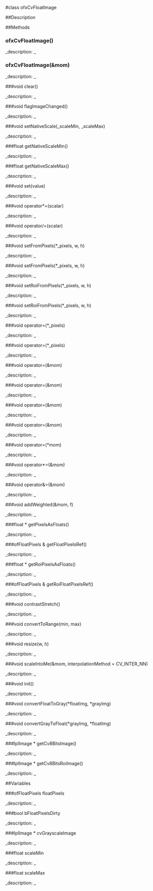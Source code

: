 #class ofxCvFloatImage


##Description












##Methods



### ofxCvFloatImage()

<!--
_syntax: ofxCvFloatImage()_
_name: ofxCvFloatImage_
_returns: _
_returns_description: _
_parameters: _
_access: public_
_version_started: 007_
_version_deprecated: _
_summary: _
_constant: False_
_static: no_
_visible: True_
_advanced: False_
-->

_description: _














<!----------------------------------------------------------------------------->

### ofxCvFloatImage(&mom)

<!--
_syntax: ofxCvFloatImage(&mom)_
_name: ofxCvFloatImage_
_returns: _
_returns_description: _
_parameters: const ofxCvFloatImage &mom_
_access: public_
_version_started: 007_
_version_deprecated: _
_summary: _
_constant: False_
_static: no_
_visible: True_
_advanced: False_
-->

_description: _














<!----------------------------------------------------------------------------->

###void clear()

<!--
_syntax: clear()_
_name: clear_
_returns: void_
_returns_description: _
_parameters: _
_access: public_
_version_started: 007_
_version_deprecated: _
_summary: _
_constant: False_
_static: no_
_visible: True_
_advanced: False_
-->

_description: _














<!----------------------------------------------------------------------------->

###void flagImageChanged()

<!--
_syntax: flagImageChanged()_
_name: flagImageChanged_
_returns: void_
_returns_description: _
_parameters: _
_access: public_
_version_started: 007_
_version_deprecated: _
_summary: _
_constant: False_
_static: no_
_visible: True_
_advanced: False_
-->

_description: _














<!----------------------------------------------------------------------------->

###void setNativeScale(_scaleMin, _scaleMax)

<!--
_syntax: setNativeScale(_scaleMin, _scaleMax)_
_name: setNativeScale_
_returns: void_
_returns_description: _
_parameters: float _scaleMin, float _scaleMax_
_access: public_
_version_started: 007_
_version_deprecated: _
_summary: _
_constant: False_
_static: no_
_visible: True_
_advanced: False_
-->

_description: _














<!----------------------------------------------------------------------------->

###float getNativeScaleMin()

<!--
_syntax: getNativeScaleMin()_
_name: getNativeScaleMin_
_returns: float_
_returns_description: _
_parameters: _
_access: public_
_version_started: 007_
_version_deprecated: _
_summary: _
_constant: False_
_static: no_
_visible: True_
_advanced: False_
-->

_description: _














<!----------------------------------------------------------------------------->

###float getNativeScaleMax()

<!--
_syntax: getNativeScaleMax()_
_name: getNativeScaleMax_
_returns: float_
_returns_description: _
_parameters: _
_access: public_
_version_started: 007_
_version_deprecated: _
_summary: _
_constant: False_
_static: no_
_visible: True_
_advanced: False_
-->

_description: _














<!----------------------------------------------------------------------------->

###void set(value)

<!--
_syntax: set(value)_
_name: set_
_returns: void_
_returns_description: _
_parameters: float value_
_access: public_
_version_started: 007_
_version_deprecated: _
_summary: _
_constant: False_
_static: no_
_visible: True_
_advanced: False_
-->

_description: _














<!----------------------------------------------------------------------------->

###void operator*=(scalar)

<!--
_syntax: operator*=(scalar)_
_name: operator*=_
_returns: void_
_returns_description: _
_parameters: float scalar_
_access: public_
_version_started: 007_
_version_deprecated: _
_summary: _
_constant: False_
_static: no_
_visible: True_
_advanced: False_
-->

_description: _














<!----------------------------------------------------------------------------->

###void operator/=(scalar)

<!--
_syntax: operator/=(scalar)_
_name: operator/=_
_returns: void_
_returns_description: _
_parameters: float scalar_
_access: public_
_version_started: 007_
_version_deprecated: _
_summary: _
_constant: False_
_static: no_
_visible: True_
_advanced: False_
-->

_description: _














<!----------------------------------------------------------------------------->

###void setFromPixels(*_pixels, w, h)

<!--
_syntax: setFromPixels(*_pixels, w, h)_
_name: setFromPixels_
_returns: void_
_returns_description: _
_parameters: const unsigned char *_pixels, int w, int h_
_access: public_
_version_started: 007_
_version_deprecated: _
_summary: _
_constant: False_
_static: no_
_visible: True_
_advanced: False_
-->

_description: _














<!----------------------------------------------------------------------------->

###void setFromPixels(*_pixels, w, h)

<!--
_syntax: setFromPixels(*_pixels, w, h)_
_name: setFromPixels_
_returns: void_
_returns_description: _
_parameters: float *_pixels, int w, int h_
_access: public_
_version_started: 007_
_version_deprecated: _
_summary: _
_constant: False_
_static: no_
_visible: True_
_advanced: False_
-->

_description: _














<!----------------------------------------------------------------------------->

###void setRoiFromPixels(*_pixels, w, h)

<!--
_syntax: setRoiFromPixels(*_pixels, w, h)_
_name: setRoiFromPixels_
_returns: void_
_returns_description: _
_parameters: const unsigned char *_pixels, int w, int h_
_access: public_
_version_started: 007_
_version_deprecated: _
_summary: _
_constant: False_
_static: no_
_visible: True_
_advanced: False_
-->

_description: _














<!----------------------------------------------------------------------------->

###void setRoiFromPixels(*_pixels, w, h)

<!--
_syntax: setRoiFromPixels(*_pixels, w, h)_
_name: setRoiFromPixels_
_returns: void_
_returns_description: _
_parameters: float *_pixels, int w, int h_
_access: public_
_version_started: 007_
_version_deprecated: _
_summary: _
_constant: False_
_static: no_
_visible: True_
_advanced: False_
-->

_description: _














<!----------------------------------------------------------------------------->

###void operator=(*_pixels)

<!--
_syntax: operator=(*_pixels)_
_name: operator=_
_returns: void_
_returns_description: _
_parameters: unsigned char *_pixels_
_access: public_
_version_started: 007_
_version_deprecated: _
_summary: _
_constant: False_
_static: no_
_visible: True_
_advanced: False_
-->

_description: _














<!----------------------------------------------------------------------------->

###void operator=(*_pixels)

<!--
_syntax: operator=(*_pixels)_
_name: operator=_
_returns: void_
_returns_description: _
_parameters: float *_pixels_
_access: public_
_version_started: 007_
_version_deprecated: _
_summary: _
_constant: False_
_static: no_
_visible: True_
_advanced: False_
-->

_description: _














<!----------------------------------------------------------------------------->

###void operator=(&mom)

<!--
_syntax: operator=(&mom)_
_name: operator=_
_returns: void_
_returns_description: _
_parameters: const ofxCvGrayscaleImage &mom_
_access: public_
_version_started: 007_
_version_deprecated: _
_summary: _
_constant: False_
_static: no_
_visible: True_
_advanced: False_
-->

_description: _














<!----------------------------------------------------------------------------->

###void operator=(&mom)

<!--
_syntax: operator=(&mom)_
_name: operator=_
_returns: void_
_returns_description: _
_parameters: const ofxCvColorImage &mom_
_access: public_
_version_started: 007_
_version_deprecated: _
_summary: _
_constant: False_
_static: no_
_visible: True_
_advanced: False_
-->

_description: _














<!----------------------------------------------------------------------------->

###void operator=(&mom)

<!--
_syntax: operator=(&mom)_
_name: operator=_
_returns: void_
_returns_description: _
_parameters: const ofxCvFloatImage &mom_
_access: public_
_version_started: 007_
_version_deprecated: _
_summary: _
_constant: False_
_static: no_
_visible: True_
_advanced: False_
-->

_description: _














<!----------------------------------------------------------------------------->

###void operator=(&mom)

<!--
_syntax: operator=(&mom)_
_name: operator=_
_returns: void_
_returns_description: _
_parameters: const ofxCvShortImage &mom_
_access: public_
_version_started: 007_
_version_deprecated: _
_summary: _
_constant: False_
_static: no_
_visible: True_
_advanced: False_
-->

_description: _














<!----------------------------------------------------------------------------->

###void operator=(*mom)

<!--
_syntax: operator=(*mom)_
_name: operator=_
_returns: void_
_returns_description: _
_parameters: const IplImage *mom_
_access: public_
_version_started: 007_
_version_deprecated: _
_summary: _
_constant: False_
_static: no_
_visible: True_
_advanced: False_
-->

_description: _














<!----------------------------------------------------------------------------->

###void operator*=(&mom)

<!--
_syntax: operator*=(&mom)_
_name: operator*=_
_returns: void_
_returns_description: _
_parameters: ofxCvImage &mom_
_access: public_
_version_started: 007_
_version_deprecated: _
_summary: _
_constant: False_
_static: no_
_visible: True_
_advanced: False_
-->

_description: _














<!----------------------------------------------------------------------------->

###void operator&=(&mom)

<!--
_syntax: operator&=(&mom)_
_name: operator&=_
_returns: void_
_returns_description: _
_parameters: ofxCvImage &mom_
_access: public_
_version_started: 007_
_version_deprecated: _
_summary: _
_constant: False_
_static: no_
_visible: True_
_advanced: False_
-->

_description: _














<!----------------------------------------------------------------------------->

###void addWeighted(&mom, f)

<!--
_syntax: addWeighted(&mom, f)_
_name: addWeighted_
_returns: void_
_returns_description: _
_parameters: ofxCvGrayscaleImage &mom, float f_
_access: public_
_version_started: 007_
_version_deprecated: _
_summary: _
_constant: False_
_static: no_
_visible: True_
_advanced: False_
-->

_description: _














<!----------------------------------------------------------------------------->

###float * getPixelsAsFloats()

<!--
_syntax: getPixelsAsFloats()_
_name: getPixelsAsFloats_
_returns: float *_
_returns_description: _
_parameters: _
_access: public_
_version_started: 007_
_version_deprecated: _
_summary: _
_constant: False_
_static: no_
_visible: True_
_advanced: False_
-->

_description: _














<!----------------------------------------------------------------------------->

###ofFloatPixels & getFloatPixelsRef()

<!--
_syntax: getFloatPixelsRef()_
_name: getFloatPixelsRef_
_returns: ofFloatPixels &_
_returns_description: _
_parameters: _
_access: public_
_version_started: 007_
_version_deprecated: _
_summary: _
_constant: False_
_static: no_
_visible: True_
_advanced: False_
-->

_description: _














<!----------------------------------------------------------------------------->

###float * getRoiPixelsAsFloats()

<!--
_syntax: getRoiPixelsAsFloats()_
_name: getRoiPixelsAsFloats_
_returns: float *_
_returns_description: _
_parameters: _
_access: public_
_version_started: 007_
_version_deprecated: _
_summary: _
_constant: False_
_static: no_
_visible: True_
_advanced: False_
-->

_description: _














<!----------------------------------------------------------------------------->

###ofFloatPixels & getRoiFloatPixelsRef()

<!--
_syntax: getRoiFloatPixelsRef()_
_name: getRoiFloatPixelsRef_
_returns: ofFloatPixels &_
_returns_description: _
_parameters: _
_access: public_
_version_started: 007_
_version_deprecated: _
_summary: _
_constant: False_
_static: no_
_visible: True_
_advanced: False_
-->

_description: _














<!----------------------------------------------------------------------------->

###void contrastStretch()

<!--
_syntax: contrastStretch()_
_name: contrastStretch_
_returns: void_
_returns_description: _
_parameters: _
_access: public_
_version_started: 007_
_version_deprecated: _
_summary: _
_constant: False_
_static: no_
_visible: True_
_advanced: False_
-->

_description: _














<!----------------------------------------------------------------------------->

###void convertToRange(min, max)

<!--
_syntax: convertToRange(min, max)_
_name: convertToRange_
_returns: void_
_returns_description: _
_parameters: float min, float max_
_access: public_
_version_started: 007_
_version_deprecated: _
_summary: _
_constant: False_
_static: no_
_visible: True_
_advanced: False_
-->

_description: _














<!----------------------------------------------------------------------------->

###void resize(w, h)

<!--
_syntax: resize(w, h)_
_name: resize_
_returns: void_
_returns_description: _
_parameters: int w, int h_
_access: public_
_version_started: 007_
_version_deprecated: _
_summary: _
_constant: False_
_static: no_
_visible: True_
_advanced: False_
-->

_description: _














<!----------------------------------------------------------------------------->

###void scaleIntoMe(&mom, interpolationMethod = CV_INTER_NN)

<!--
_syntax: scaleIntoMe(&mom, interpolationMethod = CV_INTER_NN)_
_name: scaleIntoMe_
_returns: void_
_returns_description: _
_parameters: ofxCvImage &mom, int interpolationMethod=CV_INTER_NN_
_access: public_
_version_started: 007_
_version_deprecated: _
_summary: _
_constant: False_
_static: no_
_visible: True_
_advanced: False_
-->

_description: _














<!----------------------------------------------------------------------------->

###void init()

<!--
_syntax: init()_
_name: init_
_returns: void_
_returns_description: _
_parameters: _
_access: protected_
_version_started: 007_
_version_deprecated: _
_summary: _
_constant: False_
_static: no_
_visible: True_
_advanced: False_
-->

_description: _














<!----------------------------------------------------------------------------->

###void convertFloatToGray(*floatImg, *grayImg)

<!--
_syntax: convertFloatToGray(*floatImg, *grayImg)_
_name: convertFloatToGray_
_returns: void_
_returns_description: _
_parameters: IplImage *floatImg, IplImage *grayImg_
_access: protected_
_version_started: 007_
_version_deprecated: _
_summary: _
_constant: False_
_static: no_
_visible: True_
_advanced: False_
-->

_description: _














<!----------------------------------------------------------------------------->

###void convertGrayToFloat(*grayImg, *floatImg)

<!--
_syntax: convertGrayToFloat(*grayImg, *floatImg)_
_name: convertGrayToFloat_
_returns: void_
_returns_description: _
_parameters: IplImage *grayImg, IplImage *floatImg_
_access: protected_
_version_started: 007_
_version_deprecated: _
_summary: _
_constant: False_
_static: no_
_visible: True_
_advanced: False_
-->

_description: _














<!----------------------------------------------------------------------------->

###IplImage * getCv8BitsImage()

<!--
_syntax: getCv8BitsImage()_
_name: getCv8BitsImage_
_returns: IplImage *_
_returns_description: _
_parameters: _
_access: protected_
_version_started: 007_
_version_deprecated: _
_summary: _
_constant: False_
_static: no_
_visible: True_
_advanced: False_
-->

_description: _














<!----------------------------------------------------------------------------->

###IplImage * getCv8BitsRoiImage()

<!--
_syntax: getCv8BitsRoiImage()_
_name: getCv8BitsRoiImage_
_returns: IplImage *_
_returns_description: _
_parameters: _
_access: protected_
_version_started: 007_
_version_deprecated: _
_summary: _
_constant: False_
_static: no_
_visible: True_
_advanced: False_
-->

_description: _














<!----------------------------------------------------------------------------->

##Variables



###ofFloatPixels floatPixels

<!--
_name: floatPixels_
_type: ofFloatPixels_
_access: protected_
_version_started: 007_
_version_deprecated: _
_summary: _
_visible: True_
_constant: True_
_advanced: False_
-->

_description: _














<!----------------------------------------------------------------------------->

###bool bFloatPixelsDirty

<!--
_name: bFloatPixelsDirty_
_type: bool_
_access: protected_
_version_started: 007_
_version_deprecated: _
_summary: _
_visible: True_
_constant: True_
_advanced: False_
-->

_description: _














<!----------------------------------------------------------------------------->

###IplImage * cvGrayscaleImage

<!--
_name: cvGrayscaleImage_
_type: IplImage *_
_access: protected_
_version_started: 007_
_version_deprecated: _
_summary: _
_visible: True_
_constant: True_
_advanced: False_
-->

_description: _














<!----------------------------------------------------------------------------->

###float scaleMin

<!--
_name: scaleMin_
_type: float_
_access: protected_
_version_started: 007_
_version_deprecated: _
_summary: _
_visible: True_
_constant: True_
_advanced: False_
-->

_description: _














<!----------------------------------------------------------------------------->

###float scaleMax

<!--
_name: scaleMax_
_type: float_
_access: protected_
_version_started: 007_
_version_deprecated: _
_summary: _
_visible: True_
_constant: True_
_advanced: False_
-->

_description: _














<!----------------------------------------------------------------------------->

